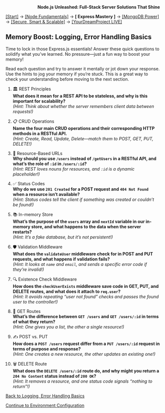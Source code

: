 **<p align="right">Node.js Unleashed: Full-Stack Server Solutions That Shine</p>**

[[Start]](../Introduction.md) → [[Node Fundamentals]](../chapter-01/1-1.md) → **[ Express Mastery ]** → [[MongoDB Power]](../chapter-03/3-1.md) → [[Secure, Smart & Scalable]](../chapter-04/4-1.md) → [[YourDreamProject LIVE]](../chapter-05/5-1.md)

## Memory Boost: Logging, Error Handling Basics

Time to lock in those Express.js essentials! Answer these quick questions to solidify what you’ve learned. No pressure—just a fun way to boost your memory!

Read each question and try to answer it mentally or jot down your response. Use the hints to jog your memory if you’re stuck. This is a great way to check your understanding before moving to the next section.

1. 🏛️ REST Principles<br />
   **What does it mean for a REST API to be stateless, and why is this important for scalability?**<br />
   *(Hint: Think about whether the server remembers client data between requests!)*
   
2. 📋 CRUD Operations<br />
   **Name the four main CRUD operations and their corresponding HTTP methods in a RESTful API.**<br />
   *(Hint: Create, Read, Update, Delete—match them to POST, GET, PUT, DELETE!)*
   
3. 🔗 Resource-Based URLs<br />
   **Why should you use `/users` instead of `/getUsers` in a RESTful API, and what’s the role of `:id` in `/users/:id`?**<br />
   *(Hint: REST loves nouns for resources, and `:id` is a dynamic placeholder!)*
   
4. ✅ Status Codes<br />
   **Why do we use `201 Created` for a POST request and `404 Not Found` when a resource isn’t available?**<br />
   *(Hint: Status codes tell the client if something was created or couldn’t be found!)*
   
5. 📚 In-memory Store<br />
   **What’s the purpose of the `users` array and `nextId` variable in our in-memory store, and what happens to the data when the server restarts?**<br />
   *(Hint: It’s a fake database, but it’s not persistent!)*
   
6. 🛡️ Validation Middleware<br />
   **What does the `validateUser` middleware check for in POST and PUT requests, and what happens if validation fails?**<br />
   *(Hint: It looks at `name` and `email`, and sends a specific error code if they’re invalid!)*

7. 🔍 Existence Check Middleware<br />
   **How does the `checkUserExists` middleware save code in GET, PUT, and DELETE routes, and what does it attach to `req.user`?**<br />
   *(Hint: It avoids repeating “user not found” checks and passes the found user to the controller!)*

8. 📡 GET Routes<br />
   **What’s the difference between `GET /users` and `GET /users/:id` in terms of what they return?**<br />
   *(Hint: One gives you a list, the other a single resource!)*

9. ✍️ POST vs. PUT<br />
   **How does a `POST /users` request differ from a `PUT /users/:id` request in terms of purpose and response?**<br />
   *(Hint: One creates a new resource, the other updates an existing one!)*

10. 🗑️ DELETE Route<br />
   **What does the `DELETE /users/:id` route do, and why might you return a `204 No Content` status instead of `200 OK`?**<br />
   *(Hint: It removes a resource, and one status code signals “nothing to return”!)*

[Back to Logging, Error Handling Basics](2-5.md)

[Continue to Environment Configuration](2-6.md)
